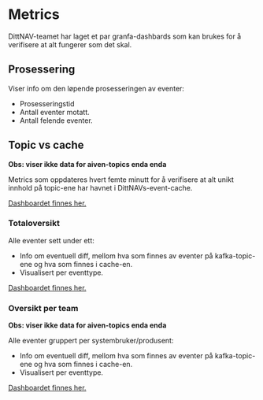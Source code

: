 # Metrics
DittNAV-teamet har laget et par granfa-dashbards som kan brukes for å verifisere at alt fungerer som det skal.

## Prosessering
Viser info om den løpende prosesseringen av eventer:

* Prosesseringstid
* Antall eventer motatt.
* Antall felende eventer.

## Topic vs cache
**Obs: viser ikke data for aiven-topics enda enda** 

Metrics som oppdateres hvert femte minutt for å verifisere at alt unikt innhold på topic-ene har havnet i DittNAVs-event-cache.

[Dashboardet finnes her.](https://grafana.adeo.no/d/6ore-PuZz/dittnav-kafka?orgId=1&refresh=1m&var-cluster=prod-sbs&var-namespace=All&var-event_type=All&var-producer=All)

### Totaloversikt
Alle eventer sett under ett:

* Info om eventuell diff, mellom hva som finnes av eventer på kafka-topic-ene og hva som finnes i cache-en. 
* Visualisert per eventtype.

[Dashboardet finnes her.](https://grafana.nais.io/d/kl64ViOnk/dittnav-brukernotifikasjoner-gcp)

### Oversikt per team
**Obs: viser ikke data for aiven-topics enda enda**

Alle eventer gruppert per systembruker/produsent:

* Info om eventuell diff, mellom hva som finnes av eventer på kafka-topic-ene og hva som finnes i cache-en. 
* Visualisert per eventtype.

[Dashboardet finnes her.](https://grafana.adeo.no/d/jXntDVWGk/brukernotifikasjoner-per-produsent?orgId=1&refresh=5m&var-env=prod&var-cluster=prod-sbs&var-cluster_fss=prod-fss&var-namespace=default&var-producer=syfo-sykmeldingsvarsel)
